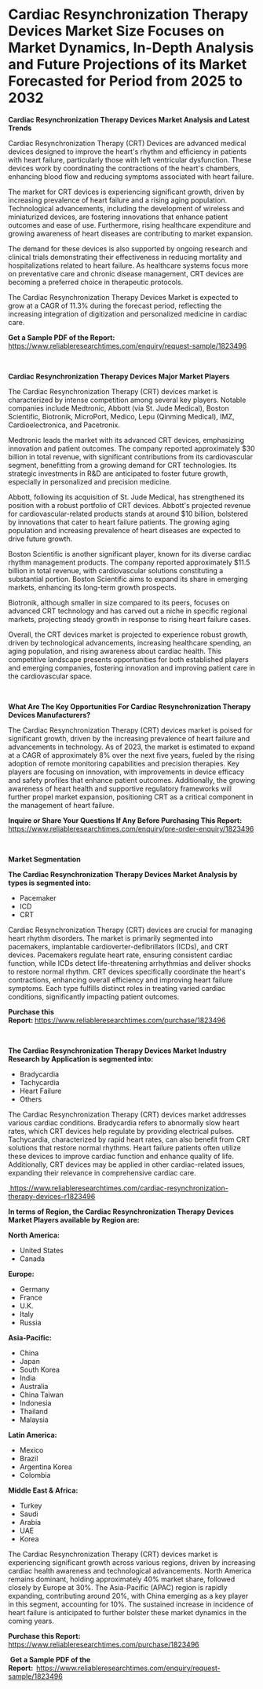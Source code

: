 <p><h1>Cardiac Resynchronization Therapy Devices Market Size Focuses on Market Dynamics, In-Depth Analysis and Future Projections of its Market Forecasted for Period from 2025 to 2032</h1></p><p><strong>Cardiac Resynchronization Therapy Devices Market Analysis and Latest Trends</strong></p>
<p><p>Cardiac Resynchronization Therapy (CRT) Devices are advanced medical devices designed to improve the heart's rhythm and efficiency in patients with heart failure, particularly those with left ventricular dysfunction. These devices work by coordinating the contractions of the heart's chambers, enhancing blood flow and reducing symptoms associated with heart failure.</p><p>The market for CRT devices is experiencing significant growth, driven by increasing prevalence of heart failure and a rising aging population. Technological advancements, including the development of wireless and miniaturized devices, are fostering innovations that enhance patient outcomes and ease of use. Furthermore, rising healthcare expenditure and growing awareness of heart diseases are contributing to market expansion.</p><p>The demand for these devices is also supported by ongoing research and clinical trials demonstrating their effectiveness in reducing mortality and hospitalizations related to heart failure. As healthcare systems focus more on preventative care and chronic disease management, CRT devices are becoming a preferred choice in therapeutic protocols.</p><p>The Cardiac Resynchronization Therapy Devices Market is expected to grow at a CAGR of 11.3% during the forecast period, reflecting the increasing integration of digitization and personalized medicine in cardiac care.</p></p>
<p><strong>Get a Sample PDF of the Report:&nbsp;</strong> <a href="https://www.reliableresearchtimes.com/enquiry/request-sample/1823496?utm_campaign=3565&utm_medium=2&utm_source=Github&utm_content=ia&utm_term=13042025&utm_id=cardiac-resynchronization-therapy-devices">https://www.reliableresearchtimes.com/enquiry/request-sample/1823496</a></p>
<p>&nbsp;</p>
<p><strong>Cardiac Resynchronization Therapy Devices Major Market Players</strong></p>
<p><p>The Cardiac Resynchronization Therapy (CRT) devices market is characterized by intense competition among several key players. Notable companies include Medtronic, Abbott (via St. Jude Medical), Boston Scientific, Biotronik, MicroPort, Medico, Lepu (Qinming Medical), IMZ, Cardioelectronica, and Pacetronix.</p><p>Medtronic leads the market with its advanced CRT devices, emphasizing innovation and patient outcomes. The company reported approximately $30 billion in total revenue, with significant contributions from its cardiovascular segment, benefitting from a growing demand for CRT technologies. Its strategic investments in R&D are anticipated to foster future growth, especially in personalized and precision medicine.</p><p>Abbott, following its acquisition of St. Jude Medical, has strengthened its position with a robust portfolio of CRT devices. Abbott's projected revenue for cardiovascular-related products stands at around $10 billion, bolstered by innovations that cater to heart failure patients. The growing aging population and increasing prevalence of heart diseases are expected to drive future growth.</p><p>Boston Scientific is another significant player, known for its diverse cardiac rhythm management products. The company reported approximately $11.5 billion in total revenue, with cardiovascular solutions constituting a substantial portion. Boston Scientific aims to expand its share in emerging markets, enhancing its long-term growth prospects.</p><p>Biotronik, although smaller in size compared to its peers, focuses on advanced CRT technology and has carved out a niche in specific regional markets, projecting steady growth in response to rising heart failure cases.</p><p>Overall, the CRT devices market is projected to experience robust growth, driven by technological advancements, increasing healthcare spending, an aging population, and rising awareness about cardiac health. This competitive landscape presents opportunities for both established players and emerging companies, fostering innovation and improving patient care in the cardiovascular space.</p></p>
<p>&nbsp;</p>
<p><strong>What Are The Key Opportunities For Cardiac Resynchronization Therapy Devices Manufacturers?</strong></p>
<p><p>The Cardiac Resynchronization Therapy (CRT) devices market is poised for significant growth, driven by the increasing prevalence of heart failure and advancements in technology. As of 2023, the market is estimated to expand at a CAGR of approximately 8% over the next five years, fueled by the rising adoption of remote monitoring capabilities and precision therapies. Key players are focusing on innovation, with improvements in device efficacy and safety profiles that enhance patient outcomes. Additionally, the growing awareness of heart health and supportive regulatory frameworks will further propel market expansion, positioning CRT as a critical component in the management of heart failure.</p></p>
<p><strong>Inquire or Share Your Questions If Any Before Purchasing This Report:</strong> <a href="https://www.reliableresearchtimes.com/enquiry/pre-order-enquiry/1823496?utm_campaign=3565&utm_medium=2&utm_source=Github&utm_content=ia&utm_term=13042025&utm_id=cardiac-resynchronization-therapy-devices">https://www.reliableresearchtimes.com/enquiry/pre-order-enquiry/1823496</a></p>
<p>&nbsp;</p>
<p><strong>Market Segmentation</strong></p>
<p><strong>The Cardiac Resynchronization Therapy Devices Market Analysis by types is segmented into:</strong></p>
<p><ul><li>Pacemaker</li><li>ICD</li><li>CRT</li></ul></p>
<p><p>Cardiac Resynchronization Therapy (CRT) devices are crucial for managing heart rhythm disorders. The market is primarily segmented into pacemakers, implantable cardioverter-defibrillators (ICDs), and CRT devices. Pacemakers regulate heart rate, ensuring consistent cardiac function, while ICDs detect life-threatening arrhythmias and deliver shocks to restore normal rhythm. CRT devices specifically coordinate the heart's contractions, enhancing overall efficiency and improving heart failure symptoms. Each type fulfills distinct roles in treating varied cardiac conditions, significantly impacting patient outcomes.</p></p>
<p><strong>Purchase this Report:&nbsp;</strong><a href="https://www.reliableresearchtimes.com/purchase/1823496?utm_campaign=3565&utm_medium=2&utm_source=Github&utm_content=ia&utm_term=13042025&utm_id=cardiac-resynchronization-therapy-devices">https://www.reliableresearchtimes.com/purchase/1823496</a></p>
<p>&nbsp;</p>
<p><strong>The Cardiac Resynchronization Therapy Devices Market Industry Research by Application is segmented into:</strong></p>
<p><ul><li>Bradycardia</li><li>Tachycardia</li><li>Heart Failure</li><li>Others</li></ul></p>
<p><p>The Cardiac Resynchronization Therapy (CRT) devices market addresses various cardiac conditions. Bradycardia refers to abnormally slow heart rates, which CRT devices help regulate by providing electrical pulses. Tachycardia, characterized by rapid heart rates, can also benefit from CRT solutions that restore normal rhythms. Heart failure patients often utilize these devices to improve cardiac function and enhance quality of life. Additionally, CRT devices may be applied in other cardiac-related issues, expanding their relevance in comprehensive cardiac care.</p></p>
<p><a href="https://www.reliableresearchtimes.com/cardiac-resynchronization-therapy-devices-r1823496?utm_campaign=3565&utm_medium=2&utm_source=Github&utm_content=ia&utm_term=13042025&utm_id=cardiac-resynchronization-therapy-devices">&nbsp;https://www.reliableresearchtimes.com/cardiac-resynchronization-therapy-devices-r1823496</a></p>
<p><strong>In terms of Region, the Cardiac Resynchronization Therapy Devices Market Players available by Region are:</strong></p>
<p>
    <p> <strong> North America: </strong>
        <ul>
            <li>United States</li>
            <li>Canada</li>
        </ul>
        </p> 
    <p> <strong> Europe: </strong>
        <ul>
            <li>Germany</li>
            <li>France</li>
            <li>U.K.</li>
            <li>Italy</li>
            <li>Russia</li>
        </ul>
        </p> 
    <p> <strong> Asia-Pacific: </strong>
        <ul>
            <li>China</li>
            <li>Japan</li>
            <li>South Korea</li>
            <li>India</li>
            <li>Australia</li>
            <li>China Taiwan</li>
            <li>Indonesia</li>
            <li>Thailand</li>
            <li>Malaysia</li>
        </ul>
        </p> 
    <p> <strong> Latin America: </strong>
        <ul>
            <li>Mexico</li>
            <li>Brazil</li>
            <li>Argentina Korea</li>
            <li>Colombia</li>
        </ul>
        </p> 
    <p> <strong> Middle East & Africa: </strong>
        <ul>
            <li>Turkey</li>
            <li>Saudi</li>
            <li>Arabia</li>
            <li>UAE</li>
            <li>Korea</li>
        </ul>
    </p>
    </p>
<p><p>The Cardiac Resynchronization Therapy (CRT) devices market is experiencing significant growth across various regions, driven by increasing cardiac health awareness and technological advancements. North America remains dominant, holding approximately 40% market share, followed closely by Europe at 30%. The Asia-Pacific (APAC) region is rapidly expanding, contributing around 20%, with China emerging as a key player in this segment, accounting for 10%. The sustained increase in incidence of heart failure is anticipated to further bolster these market dynamics in the coming years.</p></p>
<p><strong>Purchase this Report: </strong><a href="https://www.reliableresearchtimes.com/purchase/1823496?utm_campaign=3565&utm_medium=2&utm_source=Github&utm_content=ia&utm_term=13042025&utm_id=cardiac-resynchronization-therapy-devices">https://www.reliableresearchtimes.com/purchase/1823496</a></p>
<p>&nbsp;<strong>Get a Sample PDF of the Report:&nbsp;&nbsp;</strong><a href="https://www.reliableresearchtimes.com/enquiry/request-sample/1823496?utm_campaign=3565&utm_medium=2&utm_source=Github&utm_content=ia&utm_term=13042025&utm_id=cardiac-resynchronization-therapy-devices">https://www.reliableresearchtimes.com/enquiry/request-sample/1823496</a></p>
<p><strong></strong></p>
<p><p></p><p></p><p></p></p>